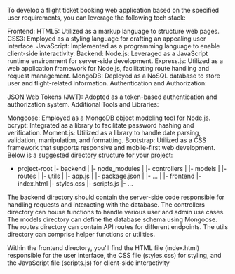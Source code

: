 To develop a flight ticket booking web application based on the specified user requirements, you can leverage the following tech stack:

Frontend:
HTML5: Utilized as a markup language to structure web pages.
CSS3: Employed as a styling language for crafting an appealing user interface.
JavaScript: Implemented as a programming language to enable client-side interactivity.
Backend:
Node.js: Leveraged as a JavaScript runtime environment for server-side development.
Express.js: Utilized as a web application framework for Node.js, facilitating route handling and request management.
MongoDB: Deployed as a NoSQL database to store user and flight-related information.
Authentication and Authorization:

JSON Web Tokens (JWT): Adopted as a token-based authentication and authorization system.
Additional Tools and Libraries:

Mongoose: Employed as a MongoDB object modeling tool for Node.js.
bcrypt: Integrated as a library to facilitate password hashing and verification.
Moment.js: Utilized as a library to handle date parsing, validation, manipulation, and formatting.
Bootstrap: Utilized as a CSS framework that supports responsive and mobile-first web development.
Below is a suggested directory structure for your project:

- project-root
  |- backend
  |    |- node_modules
  |    |- controllers
  |    |- models
  |    |- routes
  |    |- utils
  |    |- app.js
  |    |- package.json
  |    |- ...
  |
  |- frontend
       |- index.html
       |- styles.css
       |- scripts.js
       |- ...



       
The backend directory should contain the server-side code responsible for handling requests and interacting with the database. The controllers directory can house functions to handle various user and admin use cases. The models directory can define the database schema using Mongoose. The routes directory can contain API routes for different endpoints. The utils directory can comprise helper functions or utilities.

Within the frontend directory, you'll find the HTML file (index.html) responsible for the user interface, the CSS file (styles.css) for styling, and the JavaScript file (scripts.js) for client-side interactivity
